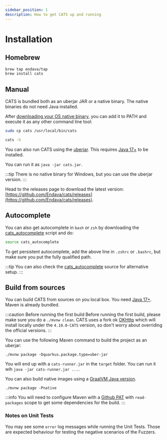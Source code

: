 ```yaml
---
sidebar_position: 1
description: How to get CATS up and running
---
```

# Installation

## Homebrew

```bash
brew tap endava/tap
brew install cats
```

## Manual
CATS is bundled both as an uberjar JAR or a native binary. The native binaries do not need Java installed.

After [downloading your OS native binary](https://github.com/Endava/cats/releases), you can add it to PATH and execute it as any other command line tool:

```bash
sudo cp cats /usr/local/bin/cats

cats -h
```

You can also run CATS using the [uberjar](https://github.com/Endava/cats/releases). This requires [Java 17+](https://sdkman.io/jdks) to be installed.

You can run it as `java -jar cats.jar`.

:::tip
There is no native binary for Windows, but you can use the uberjar version.
:::

Head to the releases page to download the latest version: [https://github.com/Endava/cats/releases](https://github.com/Endava/cats/releases).

## Autocomplete

You can also get autocomplete in `bash` or `zsh` by downloading the [cats_autocomplete](https://github.com/Endava/cats/blob/master/cats_autocomplete) script and do:

```bash
source cats_autocomplete
```

To get persistent autocomplete, add the above line in `.zshrc` or `.bashrc`, but make sure you put the fully qualified path.

:::tip
You can also check the [cats_autocomplete](https://github.com/Endava/cats/blob/master/cats_autocomplete) source for alternative setup.
:::

## Build from sources

You can build CATS from sources on you local box. You need [Java 17+](https://sdkman.io/jdks). Maven is already bundled.

:::caution Before running the first build
Before running the first build, please make sure you do a `./mvnw clean`. CATS uses a fork ok [OKHttp](https://square.github.io/okhttp/) which will install locally
under the `4.10.0-CATS` version, so don't worry about overriding the official versions.
:::

You can use the following Maven command to build the project as an uberjar:

`./mvnw package -Dquarkus.package.type=uber-jar`


You will end up with a `cats-runner.jar` in the `target` folder. You can run it wih `java -jar cats-runner.jar ...`.

You can also build native images using a [GraalVM Java version](https://www.graalvm.org/).

`./mvnw package -Pnative`

:::info
You will need to configure Maven with a [Github PAT](https://docs.github.com/en/free-pro-team@latest/packages/guides/configuring-apache-maven-for-use-with-github-packages) with `read-packages` scope to get some dependencies for the build.
:::

### Notes on Unit Tests

You may see some `error` log messages while running the Unit Tests. Those are expected behaviour for testing the negative scenarios of the Fuzzers.

